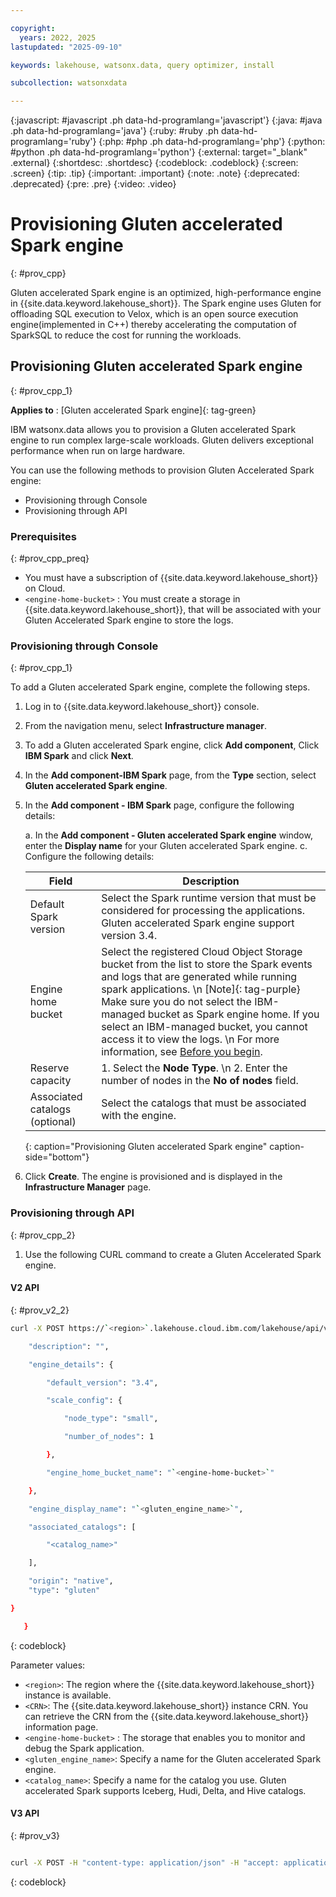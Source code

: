 ```yaml
---

copyright:
  years: 2022, 2025
lastupdated: "2025-09-10"

keywords: lakehouse, watsonx.data, query optimizer, install

subcollection: watsonxdata

---
```


{:javascript: #javascript .ph data-hd-programlang='javascript'}
{:java: #java .ph data-hd-programlang='java'}
{:ruby: #ruby .ph data-hd-programlang='ruby'}
{:php: #php .ph data-hd-programlang='php'}
{:python: #python .ph data-hd-programlang='python'}
{:external: target="_blank" .external}
{:shortdesc: .shortdesc}
{:codeblock: .codeblock}
{:screen: .screen}
{:tip: .tip}
{:important: .important}
{:note: .note}
{:deprecated: .deprecated}
{:pre: .pre}
{:video: .video}

# Provisioning Gluten accelerated Spark engine
{: #prov_cpp}

Gluten accelerated Spark engine is an optimized, high-performance engine in {{site.data.keyword.lakehouse_short}}. The Spark engine uses Gluten for offloading SQL execution to Velox, which is an open source execution engine(implemented in C++) thereby accelerating the computation of SparkSQL to reduce the cost for running the workloads.


## Provisioning Gluten accelerated Spark engine
{: #prov_cpp_1}

**Applies to** :  [Gluten accelerated Spark engine]{: tag-green}

IBM watsonx.data allows you to provision a Gluten accelerated Spark engine to run complex large-scale workloads. Gluten delivers exceptional performance when run on large hardware.

You can use the following methods to provision Gluten Accelerated Spark engine:

* Provisioning through Console
* Provisioning through API

### Prerequisites
{: #prov_cpp_preq}


- You must have a subscription of {{site.data.keyword.lakehouse_short}} on Cloud.
- `<engine-home-bucket>` : You must create a storage in {{site.data.keyword.lakehouse_short}}, that will be associated with your Gluten Accelerated Spark engine to store the logs.


### Provisioning through Console
{: #prov_cpp_1}

To add a Gluten accelerated Spark engine, complete the following steps.

1. Log in to {{site.data.keyword.lakehouse_short}} console.

2. From the navigation menu, select **Infrastructure manager**.

3. To add a Gluten accelerated Spark engine, click **Add component**, Click **IBM Spark** and click **Next**.

5. In the **Add component-IBM Spark** page, from the **Type** section, select **Gluten accelerated Spark engine**.

6. In the **Add component - IBM Spark** page, configure the following details:

      a. In the **Add component - Gluten accelerated Spark engine** window, enter the **Display name** for your Gluten accelerated Spark engine.
      c. Configure the following details:

      | Field | Description |
      | --- | --- |
      | Default Spark version | Select the Spark runtime version that must be considered for processing the applications. Gluten accelerated Spark engine support version 3.4. |
      | Engine home bucket | Select the registered Cloud Object Storage bucket from the list to store the Spark events and logs that are generated while running spark applications. \n [Note]{: tag-purple} Make sure you do not select the IBM-managed bucket as Spark engine home. If you select an IBM-managed bucket, you cannot access it to view the logs. \n For more information, see [Before you begin]({{site.data.keyword.ref-prov_nspark-link}}#prereq_nspark_prov).|
      |Reserve capacity| 1. Select the **Node Type**. \n 2. Enter the number of nodes in the **No of nodes** field.     |
      |Associated catalogs (optional)| Select the catalogs that must be associated with the engine.   |
      {: caption="Provisioning Gluten accelerated Spark engine" caption-side="bottom"}

6. Click **Create**. The engine is provisioned and is displayed in the **Infrastructure Manager** page.


### Provisioning through API
{: #prov_cpp_2}

1. Use the following CURL command to create a Gluten Accelerated Spark engine.


#### V2 API
{: #prov_v2_2}


   ```bash
   curl -X POST https://`<region>`.lakehouse.cloud.ibm.com/lakehouse/api/v2/spark_engines   -H "content-type: application/json" -H "accept: application/json" -H "AuthInstanceId: `<CRN>`" -d {

       "description": "",

       "engine_details": {

           "default_version": "3.4",

           "scale_config": {

               "node_type": "small",

               "number_of_nodes": 1

           },

           "engine_home_bucket_name": "`<engine-home-bucket>`"

       },

       "engine_display_name": "`<gluten_engine_name>`",

       "associated_catalogs": [

           "<catalog_name>"

       ],

       "origin": "native",
       "type": "gluten"

   }

      }
   ```
   {: codeblock}

   Parameter values:

   * `<region>`: The region where the {{site.data.keyword.lakehouse_short}} instance is available.
   * `<CRN>`: The {{site.data.keyword.lakehouse_short}} instance CRN. You can retrieve the CRN from the {{site.data.keyword.lakehouse_short}} information page.
   * `<engine-home-bucket>` : The storage that enables you to monitor and debug the Spark application.
   * `<gluten_engine_name>`: Specify a name for the Gluten accelerated Spark engine.
   * `<catalog_name>`: Specify a name for the catalog you use. Gluten accelerated Spark supports Iceberg, Hudi, Delta, and Hive catalogs.



#### V3 API
{: #prov_v3}

   ```bash

   curl -X POST -H "content-type: application/json" -H "accept: application/json" -H "AuthInstanceId: {instance_id}" -d '{ "description": "spark engine description", "configuration": { "api_key": "apikey", "connection_string": "1.2.3.4", "instance_id": "spark-id", "managed_by": "fully/self" }, "display_name": "sampleEngine", "origin": "discover/external", "tags": [ "tag1", "tag2" ], "type": "spark" }' "https://{region}.lakehouse.cloud.ibm.com/lakehouse/api/v3/spark_engines"

   ```
   {: codeblock}
